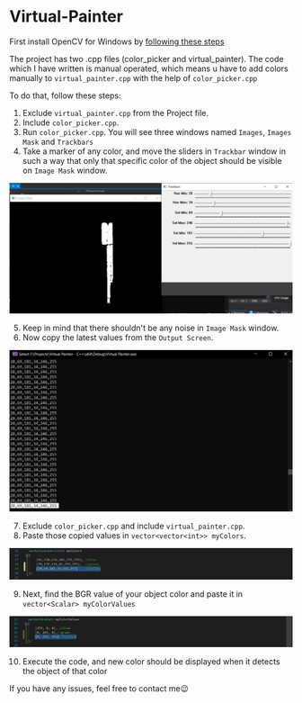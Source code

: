 # Virtual-Painter

First install OpenCV for Windows by [following these steps](https://dev.to/asmit2952/installing-opencv-on-windows-for-c-326i)

The project has two .cpp files (color_picker and virtual_painter).
The code which I have written is manual operated, which means u have to add colors manually to `virtual_painter.cpp` with the help of `color_picker.cpp`

To do that, follow these steps:
1. Exclude `virtual_painter.cpp` from the Project file.
2. Include `color_picker.cpp`.
3. Run `color_picker.cpp`. You will see three windows named `Images`, `Images Mask` and `Trackbars`
4. Take a marker of any color, and move the sliders in `Trackbar` window in such a way that only that specific color of the object should be visible on `Image Mask` window.

![color_picker.cpp](https://github.com/Asmit2952/Virtual-Painter/blob/master/Images/Screenshot%20(63).png)

5. Keep in mind that there shouldn't be any noise in `Image Mask` window.
6. Now copy the latest values from the `Output Screen`.

![output_screen](https://github.com/Asmit2952/Virtual-Painter/blob/master/Images/Screenshot%20(64).png)

7. Exclude `color_picker.cpp` and include `virtual_painter.cpp`.
8. Paste those copied values in `vector<vector<int>> myColors`.

![myColor](https://github.com/Asmit2952/Virtual-Painter/blob/master/Images/Screenshot%20(65).png)

9. Next, find the BGR value of your object color and paste it in `vector<Scalar> myColorValues`

![myColorValues](https://github.com/Asmit2952/Virtual-Painter/blob/master/Images/Screenshot%20(66).png)

10. Execute the code, and new color should be displayed when it detects the object of that color

If you have any issues, feel free to contact me😉
